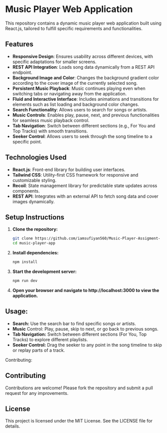 # Music Player Web Application

This repository contains a dynamic music player web application built using React.js, tailored to fulfill specific requirements and functionalities.

## Features

- **Responsive Design**: Ensures usability across different devices, with specific adaptations for smaller screens.
- **REST API Integration**: Loads song data dynamically from a REST API endpoint.
- **Background Image and Color**: Changes the background gradient color according to the cover image of the currently selected song.
- **Persistent Music Playback**: Music continues playing even when switching tabs or navigating away from the application.
- **Fluid and Interactive Interface**: Includes animations and transitions for elements such as list loading and background color changes.
- **Search Functionality**: Allows users to search for songs or artists.
- **Music Controls**: Enables play, pause, next, and previous functionalities for seamless music playback control.
- **Tab Navigation**: Switch between different sections (e.g., For You and Top Tracks) with smooth transitions.
- **Seeker Control**: Allows users to seek through the song timeline to a specific point.

## Technologies Used

- **React.js**: Front-end library for building user interfaces.
- **Tailwind CSS**: Utility-first CSS framework for responsive and customizable styling.
- **Recoil**: State management library for predictable state updates across components.
- **REST API**: Integrates with an external API to fetch song data and cover images dynamically.

## Setup Instructions

1. **Clone the repository:**
   ```bash
   git clone https://github.com/iamsufiyan560/Music-Player-Assigment-
   cd music-player-app
   ```
2. **Install dependencies:**
   ```bash
   npm install
   ```
3. **Start the development server:**
   ```bash
   npm run dev
   ```
4. **Open your browser and navigate to http://localhost:3000 to view the application.**

## Usage:

- **Search:** Use the search bar to find specific songs or artists.
- **Music** Control: Play, pause, skip to next, or go back to previous songs.
- **Tab Navigation:** Switch between different sections (For You, Top Tracks) to explore different playlists.
- **Seeker Control:** Drag the seeker to any point in the song timeline to skip or replay parts of a track.

Contributing:

## Contributing

Contributions are welcome! Please fork the repository and submit a pull request for any improvements.

## License

This project is licensed under the MIT License. See the LICENSE file for details.
